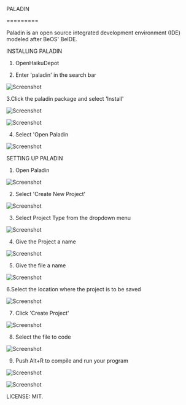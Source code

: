 PALADIN

 =========

Paladin is an open source integrated development environment (IDE) modeled after BeOS' BeIDE. 

INSTALLING PALADIN
 1. OpenHaikuDepot

 2. Enter 'paladin' in the search bar

![Screenshot](2.png)

 3.Click the paladin package and select 'Install'

![Screenshot](3.png)

![Screenshot](4.png)

 4. Select 'Open Paladin

![Screenshot](5.png)


SETTING UP PALADIN

 1. Open Paladin

![Screenshot](6.png)

 2. Select 'Create New Project'

![Screenshot](7.png)

 3. Select Project Type from the dropdown menu

![Screenshot](8.png)

 4. Give the Project a name

![Screenshot](9.png)

 5. Give the file a name

![Screenshot](10.png)

 6.Select the location where the project is to be saved

![Screenshot](11.png)

 7. Click 'Create Project'

![Screenshot](12.png)

 8. Select the file to code

![Screenshot](13.png) 

 9. Push Alt+R to compile and run your program

![Screenshot](14.png) 

![Screenshot](15.png)



LICENSE: MIT.  
